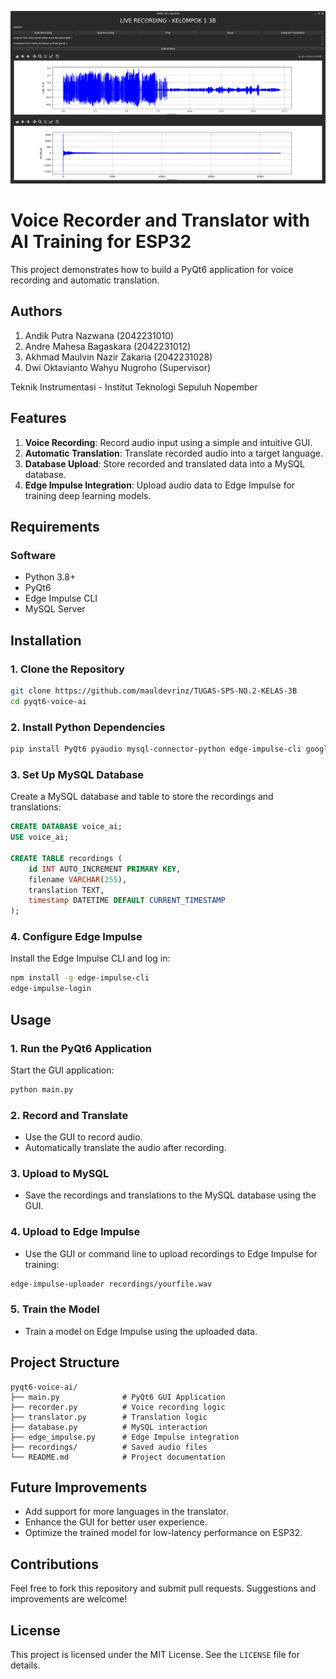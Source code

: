 ![alt text](https://github.com/mauldevrinz/TUGAS-SPS-NO.2-KELAS-3B/blob/main/GUI.png)
# Voice Recorder and Translator with AI Training for ESP32

This project demonstrates how to build a PyQt6 application for voice recording and automatic translation.

## Authors
1. Andik Putra Nazwana (2042231010)
2. Andre Mahesa Bagaskara (2042231012)
3. Akhmad Maulvin Nazir Zakaria (2042231028)
4. Dwi Oktavianto Wahyu Nugroho (Supervisor)

Teknik Instrumentasi - Institut Teknologi Sepuluh Nopember

## Features

1. **Voice Recording**: Record audio input using a simple and intuitive GUI.
2. **Automatic Translation**: Translate recorded audio into a target language.
3. **Database Upload**: Store recorded and translated data into a MySQL database.
4. **Edge Impulse Integration**: Upload audio data to Edge Impulse for training deep learning models.

## Requirements

### Software
- Python 3.8+
- PyQt6
- Edge Impulse CLI
- MySQL Server

## Installation

### 1. Clone the Repository
```bash
git clone https://github.com/mauldevrinz/TUGAS-SPS-NO.2-KELAS-3B
cd pyqt6-voice-ai
```

### 2. Install Python Dependencies
```bash
pip install PyQt6 pyaudio mysql-connector-python edge-impulse-cli googletrans==4.0.0-rc1
```

### 3. Set Up MySQL Database
Create a MySQL database and table to store the recordings and translations:
```sql
CREATE DATABASE voice_ai;
USE voice_ai;

CREATE TABLE recordings (
    id INT AUTO_INCREMENT PRIMARY KEY,
    filename VARCHAR(255),
    translation TEXT,
    timestamp DATETIME DEFAULT CURRENT_TIMESTAMP
);
```

### 4. Configure Edge Impulse
Install the Edge Impulse CLI and log in:
```bash
npm install -g edge-impulse-cli
edge-impulse-login
```

## Usage

### 1. Run the PyQt6 Application
Start the GUI application:
```bash
python main.py
```

### 2. Record and Translate
- Use the GUI to record audio.
- Automatically translate the audio after recording.

### 3. Upload to MySQL
- Save the recordings and translations to the MySQL database using the GUI.

### 4. Upload to Edge Impulse
- Use the GUI or command line to upload recordings to Edge Impulse for training:
```bash
edge-impulse-uploader recordings/yourfile.wav
```

### 5. Train the Model
- Train a model on Edge Impulse using the uploaded data.


## Project Structure
```
pyqt6-voice-ai/
├── main.py              # PyQt6 GUI Application
├── recorder.py          # Voice recording logic
├── translator.py        # Translation logic
├── database.py          # MySQL interaction
├── edge_impulse.py      # Edge Impulse integration
├── recordings/          # Saved audio files
└── README.md            # Project documentation
```

## Future Improvements
- Add support for more languages in the translator.
- Enhance the GUI for better user experience.
- Optimize the trained model for low-latency performance on ESP32.

## Contributions
Feel free to fork this repository and submit pull requests. Suggestions and improvements are welcome!

## License
This project is licensed under the MIT License. See the `LICENSE` file for details.
